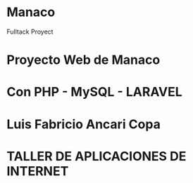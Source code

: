 # Manaco
Fulltack Proyect
# Proyecto Web de Manaco
# Con PHP - MySQL - LARAVEL
# Luis Fabricio Ancari Copa 
# TALLER DE APLICACIONES DE INTERNET